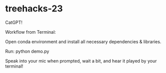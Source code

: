 # treehacks-23
CatGPT!

Workflow from Terminal:

Open conda environment and install all necessary dependencies & libraries.

Run: python demo.py

Speak into your mic when prompted, wait a bit, and hear it played by your terminal!

